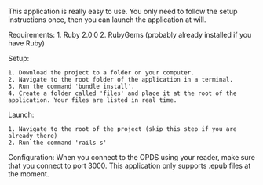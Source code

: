 This application is really easy to use. You only need to follow the setup instructions once, then you can launch the application at will.

Requirements:
	1. Ruby 2.0.0
	2. RubyGems (probably already installed if you have Ruby)

Setup:

	1. Download the project to a folder on your computer. 
	2. Navigate to the root folder of the application in a terminal. 
	3. Run the command 'bundle install'. 
	4. Create a folder called 'files' and place it at the root of the application. Your files are listed in real time.

Launch:

	1. Navigate to the root of the project (skip this step if you are already there)
	2. Run the command 'rails s'

Configuration:
	When you connect to the OPDS using your reader, make sure that you connect to port 3000. This application only supports .epub files at the moment.
